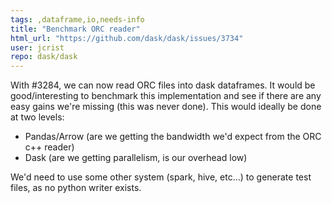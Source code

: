 ```yaml
---
tags: ,dataframe,io,needs-info
title: "Benchmark ORC reader"
html_url: "https://github.com/dask/dask/issues/3734"
user: jcrist
repo: dask/dask
---
```


With #3284, we can now read ORC files into dask dataframes. It would be good/interesting to benchmark this implementation and see if there are any easy gains we're missing (this was never done). This would ideally be done at two levels:

- Pandas/Arrow (are we getting the bandwidth we'd expect from the ORC c++ reader)
- Dask (are we getting parallelism, is our overhead low)

We'd need to use some other system (spark, hive, etc...) to generate test files, as no python writer exists.